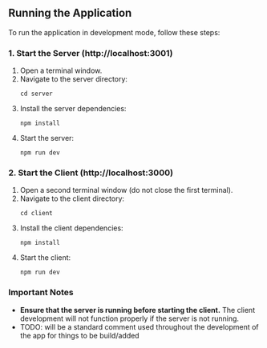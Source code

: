 ## Running the Application

To run the application in development mode, follow these steps:

### 1. Start the Server (http://localhost:3001)

1. Open a terminal window.
2. Navigate to the server directory:
   ```
   cd server
   ```
3. Install the server dependencies:
   ```
   npm install
   ```
4. Start the server:
   ```
   npm run dev
   ```

### 2. Start the Client (http://localhost:3000)

1. Open a second terminal window (do not close the first terminal).
2. Navigate to the client directory:
   ```
   cd client
   ```
3. Install the client dependencies:
   ```
   npm install
   ```
4. Start the client:
   ```
   npm run dev
   ```

### Important Notes

- **Ensure that the server is running before starting the client.** The client development will not function properly if the server is not running.
- TODO: will be a standard comment used throughout the development of the app for things to be build/added
